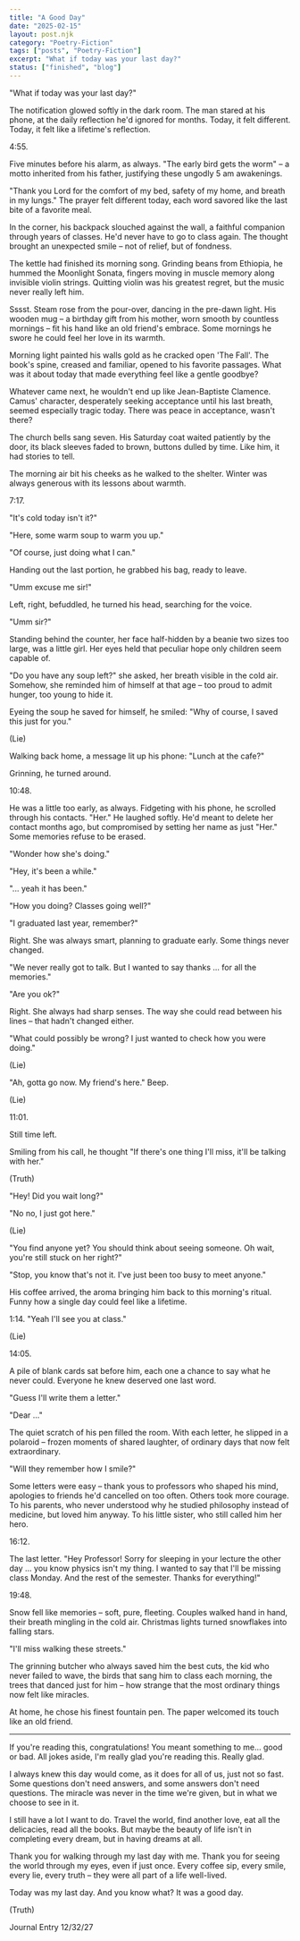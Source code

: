 ```yaml
---
title: "A Good Day"
date: "2025-02-15"
layout: post.njk
category: "Poetry-Fiction"
tags: ["posts", "Poetry-Fiction"]
excerpt: "What if today was your last day?"
status: ["finished", "blog"]
---
```


"What if today was your last day?"

The notification glowed softly in the dark room. The man stared at his phone, at the daily reflection he'd ignored for months. Today, it felt different. Today, it felt like a lifetime's reflection.

4:55.

Five minutes before his alarm, as always. "The early bird gets the worm" – a motto inherited from his father, justifying these ungodly 5 am awakenings.

"Thank you Lord for the comfort of my bed, safety of my home, and breath in my lungs." The prayer felt different today, each word savored like the last bite of a favorite meal.

In the corner, his backpack slouched against the wall, a faithful companion through years of classes. He'd never have to go to class again. The thought brought an unexpected smile – not of relief, but of fondness.

The kettle had finished its morning song. Grinding beans from Ethiopia, he hummed the Moonlight Sonata, fingers moving in muscle memory along invisible violin strings. Quitting violin was his greatest regret, but the music never really left him.

Sssst. Steam rose from the pour-over, dancing in the pre-dawn light. His wooden mug – a birthday gift from his mother, worn smooth by countless mornings – fit his hand like an old friend's embrace. Some mornings he swore he could feel her love in its warmth.

Morning light painted his walls gold as he cracked open 'The Fall'. The book's spine, creased and familiar, opened to his favorite passages. What was it about today that made everything feel like a gentle goodbye?

Whatever came next, he wouldn't end up like Jean-Baptiste Clamence. Camus' character, desperately seeking acceptance until his last breath, seemed especially tragic today. There was peace in acceptance, wasn't there?

The church bells sang seven. His Saturday coat waited patiently by the door, its black sleeves faded to brown, buttons dulled by time. Like him, it had stories to tell.

The morning air bit his cheeks as he walked to the shelter. Winter was always generous with its lessons about warmth.

7:17. 

"It's cold today isn't it?"

"Here, some warm soup to warm you up."

"Of course, just doing what I can."

Handing out the last portion, he grabbed his bag, ready to leave.

"Umm excuse me sir!"

Left, right, befuddled, he turned his head, searching for the voice.

"Umm sir?"

Standing behind the counter, her face half-hidden by a beanie two sizes too large, was a little girl. Her eyes held that peculiar hope only children seem capable of.

"Do you have any soup left?" she asked, her breath visible in the cold air. Somehow, she reminded him of himself at that age – too proud to admit hunger, too young to hide it.

Eyeing the soup he saved for himself, he smiled: "Why of course, I saved this just for you."

(Lie)

Walking back home, a message lit up his phone: "Lunch at the cafe?"

Grinning, he turned around.

10:48.

He was a little too early, as always. Fidgeting with his phone, he scrolled through his contacts. "Her." He laughed softly. He'd meant to delete her contact months ago, but compromised by setting her name as just "Her." Some memories refuse to be erased.

"Wonder how she's doing."

"Hey, it's been a while."

"... yeah it has been."

"How you doing? Classes going well?"

"I graduated last year, remember?"

Right. She was always smart, planning to graduate early. Some things never changed.

"We never really got to talk. But I wanted to say thanks ... for all the memories."

"Are you ok?"

Right. She always had sharp senses. The way she could read between his lines – that hadn't changed either.

"What could possibly be wrong? I just wanted to check how you were doing."

(Lie)

"Ah, gotta go now. My friend's here." Beep.

(Lie)

11:01.

Still time left. 

Smiling from his call, he thought "If there's one thing I'll miss, it'll be talking with her."

(Truth)

"Hey! Did you wait long?"

"No no, I just got here."

(Lie)

"You find anyone yet? You should think about seeing someone. Oh wait, you're still stuck on her right?"

"Stop, you know that's not it. I've just been too busy to meet anyone."

His coffee arrived, the aroma bringing him back to this morning's ritual. Funny how a single day could feel like a lifetime.

1:14. "Yeah I'll see you at class."

(Lie)

14:05.

A pile of blank cards sat before him, each one a chance to say what he never could. Everyone he knew deserved one last word.

"Guess I'll write them a letter."

"Dear ..."

The quiet scratch of his pen filled the room. With each letter, he slipped in a polaroid – frozen moments of shared laughter, of ordinary days that now felt extraordinary.

"Will they remember how I smile?"

Some letters were easy – thank yous to professors who shaped his mind, apologies to friends he'd cancelled on too often. Others took more courage. To his parents, who never understood why he studied philosophy instead of medicine, but loved him anyway. To his little sister, who still called him her hero.

16:12.

The last letter. "Hey Professor! Sorry for sleeping in your lecture the other day ... you know physics isn't my thing. I wanted to say that I'll be missing class Monday. And the rest of the semester. Thanks for everything!"

19:48.

Snow fell like memories – soft, pure, fleeting. Couples walked hand in hand, their breath mingling in the cold air. Christmas lights turned snowflakes into falling stars.

"I'll miss walking these streets."

The grinning butcher who always saved him the best cuts, the kid who never failed to wave, the birds that sang him to class each morning, the trees that danced just for him – how strange that the most ordinary things now felt like miracles.

At home, he chose his finest fountain pen. The paper welcomed its touch like an old friend.

---

If you're reading this, congratulations! You meant something to me... good or bad. All jokes aside, I'm really glad you're reading this. Really glad.

I always knew this day would come, as it does for all of us, just not so fast. Some questions don't need answers, and some answers don't need questions. The miracle was never in the time we're given, but in what we choose to see in it.

I still have a lot I want to do. Travel the world, find another love, eat all the delicacies, read all the books. But maybe the beauty of life isn't in completing every dream, but in having dreams at all.

Thank you for walking through my last day with me. Thank you for seeing the world through my eyes, even if just once. Every coffee sip, every smile, every lie, every truth – they were all part of a life well-lived.

Today was my last day. And you know what? It was a good day.

(Truth)

Journal Entry
12/32/27